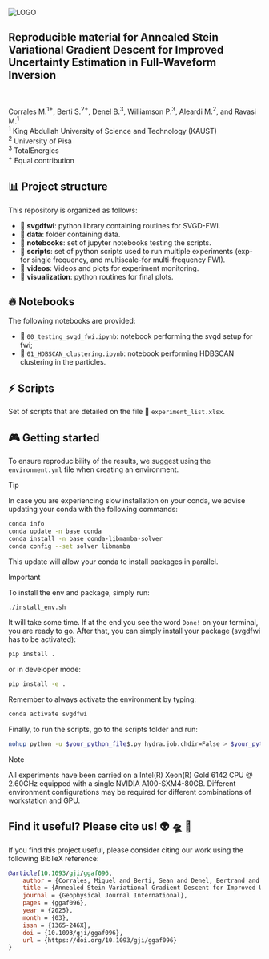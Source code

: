 ![LOGO](https://github.com/DeepWave-KAUST/AnnealedSVGD_FWI-dev/blob/main/asset/logo.png)

## Reproducible material for Annealed Stein Variational Gradient Descent for Improved Uncertainty Estimation in Full-Waveform Inversion
 <br />

Corrales M.<sup>1+</sup>, Berti S.<sup>2+</sup>, Denel B.<sup>3</sup>, Williamson P.<sup>3</sup>, Aleardi M.<sup>2</sup>, and Ravasi M.<sup>1</sup>  <br />
<sup>1</sup> King Abdullah University of Science and Technology (KAUST)  <br />
<sup>2</sup> University of Pisa  <br />
<sup>3</sup> TotalEnergies  <br />
<sup>+</sup> Equal contribution  <br />




## :bar_chart: Project structure
This repository is organized as follows:

* :open_file_folder: **svgdfwi**: python library containing routines for SVGD-FWI.
* :open_file_folder: **data**: folder containing data.
* :open_file_folder: **notebooks**: set of jupyter notebooks testing the scripts.
* :open_file_folder: **scripts**: set of python scripts used to run multiple experiments (exp-for single frequency, and multiscale-for multi-frequency FWI).
* :open_file_folder: **videos**: Videos and plots for experiment monitoring.
* :open_file_folder: **visualization**: python routines for final plots.

## :fire: Notebooks
The following notebooks are provided:

- :orange_book: ``00_testing_svgd_fwi.ipynb``: notebook performing the svgd setup for fwi;
- :orange_book: ``01_HDBSCAN_clustering.ipynb``: notebook performing HDBSCAN clustering in the particles.


## :zap: Scripts
Set of scripts that are detailed on the file :green_book: ``experiment_list.xlsx``.

## :video_game: Getting started 
To ensure reproducibility of the results, we suggest using the `environment.yml` file when creating an environment.

> [!TIP]
> In case you are experiencing slow installation on your conda, we advise updating your conda with the following commands:
> 
> ```sh
> conda info
> conda update -n base conda
> conda install -n base conda-libmamba-solver
> conda config --set solver libmamba
> ```
> 
> This update will allow your conda to install packages in parallel.

> [!IMPORTANT]
> To install the env and package, simply run:
> ```sh
> ./install_env.sh
> ```
> It will take some time. If at the end you see the word `Done!` on your terminal, you are ready to go. After that, you can simply install your package (svgdfwi has to be activated):
> ```sh
> pip install .
> ```
> or in developer mode:
> ```sh
> pip install -e .
> ```
> 
> Remember to always activate the environment by typing:
> ```sh
> conda activate svgdfwi
> ```
> 
> Finally, to run the scripts, go to the scripts folder and run:
> ```sh
> nohup python -u $your_python_file$.py hydra.job.chdir=False > $your_python_file$.log &
> ```


> [!NOTE]  
> All experiments have been carried on a Intel(R) Xeon(R) Gold 6142 CPU @ 2.60GHz equipped with a single NVIDIA A100-SXM4-80GB. Different environment 
configurations may be required for different combinations of workstation and GPU.

## Find it useful? Please cite us! :alien: :flying_saucer: :cow2:

If you find this project useful, please consider citing our work using the following BibTeX reference:

```bibtex
@article{10.1093/gji/ggaf096,
    author = {Corrales, Miguel and Berti, Sean and Denel, Bertrand and Williamson, Paul and Aleardi, Mattia and Ravasi, Matteo},
    title = {Annealed Stein Variational Gradient Descent for Improved Uncertainty Estimation in Full-Waveform Inversion},
    journal = {Geophysical Journal International},
    pages = {ggaf096},
    year = {2025},
    month = {03},
    issn = {1365-246X},
    doi = {10.1093/gji/ggaf096},
    url = {https://doi.org/10.1093/gji/ggaf096}
}
```